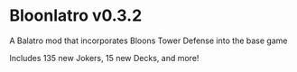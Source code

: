 # Bloonlatro v0.3.2

A Balatro mod that incorporates Bloons Tower Defense into the base game

Includes 135 new Jokers, 15 new Decks, and more!